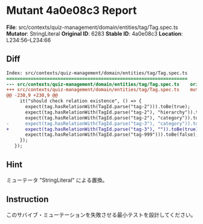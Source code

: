 # Mutant 4a0e08c3 Report

**File**: src/contexts/quiz-management/domain/entities/tag/Tag.spec.ts
**Mutator**: StringLiteral
**Original ID**: 6283
**Stable ID**: 4a0e08c3
**Location**: L234:56–L234:66

## Diff

```diff
Index: src/contexts/quiz-management/domain/entities/tag/Tag.spec.ts
===================================================================
--- src/contexts/quiz-management/domain/entities/tag/Tag.spec.ts	original
+++ src/contexts/quiz-management/domain/entities/tag/Tag.spec.ts	mutated #6283
@@ -230,9 +230,9 @@
     it("should check relation existence", () => {
       expect(tag.hasRelationWith(TagId.parse("tag-2"))).toBe(true);
       expect(tag.hasRelationWith(TagId.parse("tag-2"), "hierarchy")).toBe(true);
       expect(tag.hasRelationWith(TagId.parse("tag-2"), "category")).toBe(false);
-      expect(tag.hasRelationWith(TagId.parse("tag-3"), "category")).toBe(true);
+      expect(tag.hasRelationWith(TagId.parse("tag-3"), "")).toBe(true);
       expect(tag.hasRelationWith(TagId.parse("tag-999"))).toBe(false);
     });
   });
```

## Hint

ミューテータ "StringLiteral" による置換。

## Instruction

このサバイブ・ミューテーションを失敗させる最小テストを設計してください。
